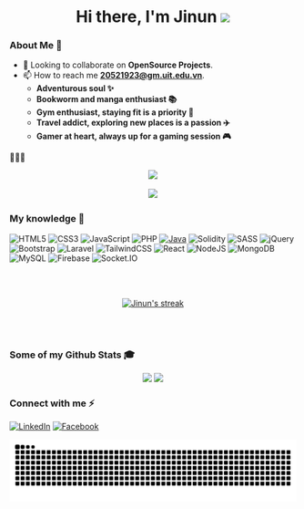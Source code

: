 <h1 align="center"><strong>Hi there, I'm Jinun</strong> <img src="https://media.giphy.com/media/hvRJCLFzcasrR4ia7z/giphy.gif" width="28"></h1>

### **About Me 🙋‍**
  - 👯 Looking to collaborate on **OpenSource Projects**.
  - 📫 How to reach me **20521923@gm.uit.edu.vn**.
    - **Adventurous soul ✨**
    - **Bookworm and manga enthusiast 📚**
    - **Gym enthusiast, staying fit is a priority 💪**
    - **Travel addict, exploring new places is a passion ✈️**
    - **Gamer at heart, always up for a gaming session 🎮**
    
**🚀🚀🚀**

<p align="center">
  <img src="https://user-images.githubusercontent.com/46050946/154709509-cecdbcc3-20ed-4037-9046-99f7a05d5dbb.gif" />
</p>

<p align="center">
  <a href="https://github.com/DenverCoder1/readme-typing-svg">
    <img src="https://readme-typing-svg.herokuapp.com/?lines=Full-Stack%20developer%20from%20UIT;3rd%20years%20student%20at%20UIT;Being%20passionate%20and%20dedicated&center=true&width=380&height=45">
  </a>
</p>


### **My knowledge 📖**

![HTML5](https://img.shields.io/badge/HTML5-%23E34F26.svg?style=flat-square&logo=html5&logoColor=white)
![CSS3](https://img.shields.io/badge/CSS3-%231572B6.svg?style=flat-square&logo=css3&logoColor=white)
![JavaScript](https://img.shields.io/badge/JavaScript-%23323330.svg?style=flat-square&logo=javascript&logoColor=%23F7DF1E)
![PHP](https://img.shields.io/badge/PHP-%234F5B93.svg?style=flat-square&logo=php&logoColor=white)
[![Java](https://img.shields.io/badge/Java-007396?style=flat-square&logo=java&logoColor=white)](#)
![Solidity](https://img.shields.io/badge/Solidity-%23758B20.svg?style=flat-square&logo=solidity&logoColor=white)
![SASS](https://img.shields.io/badge/SASS-hotpink.svg?style=flat-square&logo=SASS&logoColor=white)
![jQuery](https://img.shields.io/badge/jQuery-144C9B.svg?style=flat-square&logo=jquery&logoColor=white)
![Bootstrap](https://img.shields.io/badge/Bootstrap-%23712cf9.svg?style=flat-square&logo=bootstrap&logoColor=white)
![Laravel](https://img.shields.io/badge/Laravel-%23FF2D20.svg?style=flat-square&logo=laravel&logoColor=white)
![TailwindCSS](https://img.shields.io/badge/TailwindCSS-%2338B2AC.svg?style=flat-square&logo=tailwind-css&logoColor=white)
![React](https://img.shields.io/badge/ReactJS-%2320232a.svg?style=flat-square&logo=react&logoColor=%2361DAFB)
![NodeJS](https://img.shields.io/badge/Node.js-6DA55F?style=flat-square&logo=node.js&logoColor=white)
![MongoDB](https://img.shields.io/badge/MongoDB-%234ea94b.svg?style=flat-square&logo=mongodb&logoColor=white)
![MySQL](https://img.shields.io/badge/MySQL-%234479A1.svg?style=flat-square&logo=mysql&logoColor=white)
![Firebase](https://img.shields.io/badge/Firebase-%23039BE5.svg?style=flat-square&logo=firebase)
![Socket.IO](https://img.shields.io/badge/Socket.IO-black.svg?style=flat-square&logo=socket.io&logoColor=white)

<br/>
<br/>

<p align="center">
    <a href="https://github.com/alutom2002/github-readme-streak-stats">
        <img title="🔥 Get streak stats for your profile at git.io/streak-stats" alt="Jinun's streak" src="https://github-readme-streak-stats.herokuapp.com/?user=alutom2002&theme=black-ice&hide_border=true&stroke=0000&background=060A0CD0&line_height=35" />
    </a>
</p>

<br/>
<br/>

### **Some of my Github Stats 🎓**

<p align="center">
<img src="https://github-readme-stats.vercel.app/api?username=alutom2002&show_icons=true&theme=react&icon_color=ffb300" height="165">
<img src="https://github-readme-stats.vercel.app/api/top-langs/?username=alutom2002&layout=compact&theme=react&langs_count=6&" height="165">
</p>

### **Connect with me ⚡**
<a href="https://www.linkedin.com/in/c%C3%B4ng-th%C3%A0nh-phan-05a7b7237/" target="_blank"><img src="https://img.shields.io/badge/LinkedIn-%230077B5.svg?&style=flat-square&logo=linkedin&logoColor=white" alt="LinkedIn"></a>
<a href="https://www.facebook.com/ctp.congthanhphan/" target="_blank"><img src="https://img.shields.io/badge/Facebook-%231877F2.svg?&style=flat-square&logo=facebook&logoColor=white" alt="Facebook"></a>

![snake gif](https://github.com/igdev116/igdev116/blob/output/github-contribution-grid-snake.svg)
